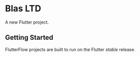 # Blas LTD

A new Flutter project.

## Getting Started

FlutterFlow projects are built to run on the Flutter _stable_ release.
